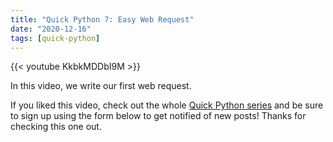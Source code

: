 ```yaml
---
title: "Quick Python 7: Easy Web Request"
date: "2020-12-16"
tags: [quick-python]
---
```


{{< youtube KkbkMDDbI9M >}}

In this video, we write our first web request.

If you liked this video, check out the whole [Quick Python series](/blog/tags/quick-python) and be sure to sign up using the form below to get notified of new posts! Thanks for checking this one out.